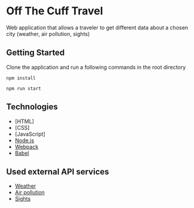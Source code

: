 # Off The Cuff Travel

Web application that allows a traveler to get different data about a chosen city (weather, air pollution, sights)

## Getting Started

Clone the application and run a following commands in the root directory

```
npm install
```
```
npm run start
```

## Technologies

* [HTML]
* [CSS]
* [JavaScript]
* [Node.js](https://nodejs.org/en/)
* [Webpack](https://webpack.js.org/)
* [Babel](https://babeljs.io/)


## Used external API services

* [Weather](https://openweathermap.org/api)
* [Air pollution](https://www.airvisual.com/air-pollution-data-api)
* [Sights](https://www.triposo.com/api/)
